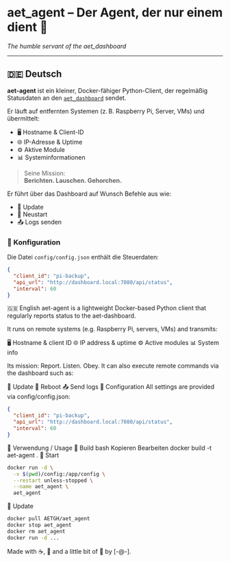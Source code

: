 # aet_agent – Der Agent, der nur einem dient 🤖  
*The humble servant of the aet_dashboard*

---

## 🇩🇪 Deutsch

**aet-agent** ist ein kleiner, Docker-fähiger Python-Client, der regelmäßig Statusdaten an den [`aet_dashboard`](https://github.com/AETGH/aet_dashboard) sendet.

Er läuft auf entfernten Systemen (z. B. Raspberry Pi, Server, VMs) und übermittelt:

- 🖥️ Hostname & Client-ID
- 🌐 IP-Adresse & Uptime
- ⚙️ Aktive Module
- 📊 Systeminformationen

> Seine Mission:  
> **Berichten. Lauschen. Gehorchen.**

Er führt über das Dashboard auf Wunsch Befehle aus wie:
- 🔁 Update
- 🔄 Neustart
- 📤 Logs senden

### 🔧 Konfiguration

Die Datei `config/config.json` enthält die Steuerdaten:

``` json
{
  "client_id": "pi-backup",
  "api_url": "http://dashboard.local:7080/api/status",
  "interval": 60
}
```


🇬🇧 English
aet-agent is a lightweight Docker-based Python client that regularly reports status to the aet-dashboard.

It runs on remote systems (e.g. Raspberry Pi, servers, VMs) and transmits:

🖥️ Hostname & client ID
🌐 IP address & uptime
⚙️ Active modules
📊 System info

Its mission:
Report. Listen. Obey.
It can also execute remote commands via the dashboard such as:

🔁 Update
🔄 Reboot
📤 Send logs
🔧 Configuration
All settings are provided via config/config.json:

``` json
{
  "client_id": "pi-backup",
  "api_url": "http://dashboard.local:7080/api/status",
  "interval": 60
}
```

🐳 Verwendung / Usage
🔨 Build
bash
Kopieren
Bearbeiten
docker build -t aet-agent .
🚀 Start
``` bash
docker run -d \
  -v $(pwd)/config:/app/config \
  --restart unless-stopped \
  --name aet_agent \
  aet_agent
```
🔁 Update
``` bash
docker pull AETGH/aet_agent
docker stop aet_agent
docker rm aet_agent
docker run -d ...
```

Made with ☕, 🐧 and a little bit of 🧠 by [-@-].
